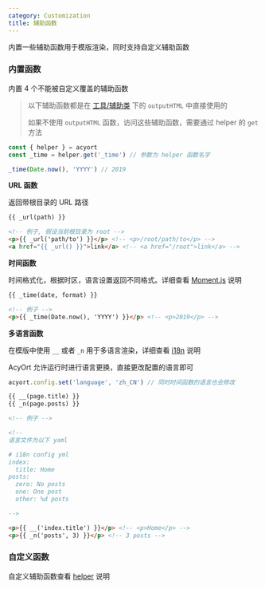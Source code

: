 ```yaml
---
category: Customization
title: 辅助函数
---
```


内置一些辅助函数用于模版渲染，同时支持自定义辅助函数

### 内置函数

内置 4 个不能被自定义覆盖的辅助函数

> 以下辅助函数都是在 [工具/辅助类](/api/util/) 下的 `outputHTML` 中直接使用的
>
> 如果不使用 `outputHTML` 函数，访问这些辅助函数，需要通过 helper 的 `get` 方法

```js
const { helper } = acyort
const _time = helper.get('_time') // 参数为 helper 函数名字

_time(Date.now(), 'YYYY') // 2019
```

**URL 函数**

返回带根目录的 URL 路径

```html
{{ _url(path) }}

<!-- 例子, 假设当前根目录为 root -->
<p>{{ _url('path/to') }}</p> <!-- <p>/root/path/to</p> -->
<a href="{{ _url() }}">link</a> <!-- <a href="/root">link</a> -->
```

**时间函数**

时间格式化，根据时区，语言设置返回不同格式。详细查看 [Moment.js](http://momentjs.com/) 说明

```html
{{ _time(date, format) }}

<!-- 例子 -->
<p>{{ _time(Date.now(), 'YYYY') }}</p> <!-- <p>2019</p> -->
```

**多语言函数**

在模版中使用 `__` 或者 `_n` 用于多语言渲染，详细查看 [i18n](https://github.com/acyortjs/i18n) 说明

AcyOrt 允许运行时进行语言更换，直接更改配置的语言即可

```js
acyort.config.set('language', 'zh_CN') // 同时时间函数的语言也会修改
```

```html
{{ __(page.title) }}
{{ _n(page.posts) }}

<!-- 例子 -->

<!--
语言文件为以下 yaml

# i18n config yml
index:
  title: Home
posts:
  zero: No posts
  one: One post
  other: %d posts

-->

<p>{{ __('index.title') }}</p> <!-- <p>Home</p> -->
<p>{{ _n('posts', 3) }}</p> <!-- 3 posts -->
```

### 自定义函数

自定义辅助函数查看 [helper](/api/helper/) 说明
